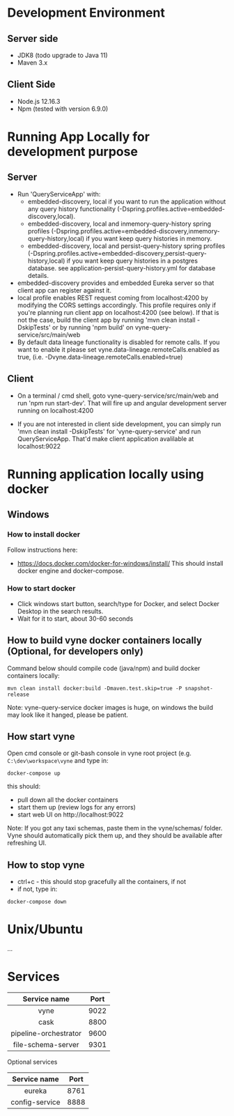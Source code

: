 # Development Environment

## Server side
* JDK8 (todo upgrade to Java 11)
* Maven 3.x

## Client Side

* Node.js 12.16.3
* Npm (tested with version 6.9.0)

# Running App Locally for development purpose

## Server

* Run 'QueryServiceApp' with:
    * embedded-discovery, local if you want to run the application without any query history functionality (-Dspring.profiles.active=embedded-discovery,local).
    * embedded-discovery, local and inmemory-query-history spring profiles (-Dspring.profiles.active=embedded-discovery,inmemory-query-history,local) if you want keep query histories in memory.
    * embedded-discovery, local and persist-query-history spring profiles (-Dspring.profiles.active=embedded-discovery,persist-query-history,local) if you want keep query histories in a postgres database.
      see application-persist-query-history.yml for database details.
* embedded-discovery provides and embedded Eureka server so that client app can register against it.
* local profile enables REST request coming from localhost:4200 by modifying the CORS settings accordingly. This profile
requires only if you're planning run client app on localhost:4200 (see below). If that is not the case, build the client app by running
'mvn clean install -DskipTests' or by running 'npm build' on vyne-query-service/src/main/web 
* By default data lineage functionality is disabled for remote calls. If you want to enable it please set vyne.data-lineage.remoteCalls.enabled as true,
(i.e. -Dvyne.data-lineage.remoteCalls.enabled=true)

## Client

* On a terminal / cmd shell, goto vyne-query-service/src/main/web  and run 'npm run start-dev'. That will fire up and angular development server
running on localhost:4200

* If you are not interested in client side development, you can simply run 'mvn clean install -DskipTests' for 'vyne-query-service' and
run QueryServiceApp. That'd make client application avalilable at localhost:9022


# Running application locally using docker

## Windows

### How to install docker
Follow instructions here:
* https://docs.docker.com/docker-for-windows/install/
This should install docker engine and docker-compose.

### How to start docker
* Click windows start button, search/type for Docker, and select Docker Desktop in the search results.
* Wait for it to start, about 30-60 seconds

## How to build vyne docker containers locally (Optional, for developers only)
Command below should compile code (java/npm) and build docker containers locally:
```
mvn clean install docker:build -Dmaven.test.skip=true -P snapshot-release
```
Note: vyne-query-service docker images is huge, on windows the build may look like it hanged, please be patient.

## How start vyne
Open cmd console or git-bash console in vyne root project (e.g. ```C:\dev\workspace\vyne``` and type in:
```
docker-compose up
```
this should:
* pull down all the docker containers
* start them up (review logs for any errors)
* start web UI on http://localhost:9022

Note: If you got any taxi schemas, paste them in the vyne/schemas/ folder.
Vyne should automatically pick them up, and they should be available after refreshing UI.

## How to stop vyne
* ctrl+c - this should stop gracefully all the containers, if not
* if not, type in:
```
docker-compose down
```

# Unix/Ubuntu
...


# Services

| Service name | Port |
| :---: | :---: |
| vyne | 9022 |  
| cask | 8800 |  
| pipeline-orchestrator | 9600 |
| file-schema-server | 9301 |  
  
Optional services

| Service name | Port |
| :---: | :---: |
| eureka | 8761 |  
| config-service | 8888 | 
